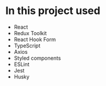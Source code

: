 # In this project used

- React
- Redux Toolkit
- React Hook Form
- TypeScript
- Axios
- Styled components
- ESLint
- Jest
- Husky




